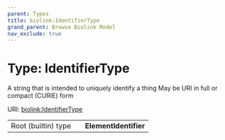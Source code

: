 ```yaml
---
parent: Types
title: biolink:IdentifierType
grand_parent: Browse Biolink Model
nav_exclude: true
---
```


# Type: IdentifierType


A string that is intended to uniquely identify a thing May be URI in full or compact (CURIE) form

URI: [biolink:IdentifierType](https://w3id.org/biolink/vocab/IdentifierType)

|  |  |  |
| --- | --- | --- |
| Root (builtin) type | | **ElementIdentifier** |
